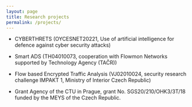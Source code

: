 ```yaml
---
layout: page
title: Research projects
permalink: /projects/
---
```


- CYBERTHRETS (OYCESNET20221, Use of artificial intelligence for defence against cyber security attacks)

- Smart ADS (TH04010073, cooperation with Flowmon Networks supported by Technology Agency (TAČR))

- Flow based Encrypted Traffic Analysis (VJ02010024, security research challenge IMPAKT 1, Ministry of Interior Czech Republic)

- Grant Agency of the CTU in Prague, grant No. SGS20/210/OHK3/3T/18 funded by the MEYS of the Czech Republic.
